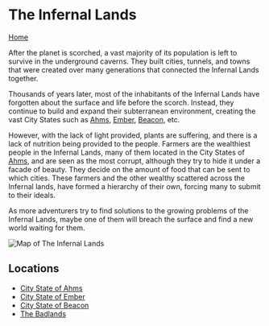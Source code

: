 # The Infernal Lands
[Home](../11%20General/11.01%20Server%20Introduction.md)

After the planet is scorched, a vast majority of its population is left to survive in the underground caverns. They built cities, tunnels, and towns that were created over many generations that connected the Infernal Lands together. 

Thousands of years later, most of the inhabitants of  the Infernal Lands have forgotten about the surface and life before the scorch. Instead, they continue to build and expand their subterranean environment, creating the vast City States such as [Ahms](14.01%20City%20State%20of%20Ahms/Ahms%20Overview.md), [Ember](14.02%20City%20State%20of%20Ember/Ember%20Overview.md), [Beacon](14.03%20City%20State%20of%20Beacon/Beacon%20Overview.md), etc. 

However, with the lack of light provided, plants are suffering, and there is a lack of nutrition being provided to the people. Farmers are the wealthiest people in the Infernal Lands, many of them located in the City States of [Ahms](14.01%20City%20State%20of%20Ahms/Ahms%20Overview.md), and are seen as the most corrupt, although they try to hide it under a facade of beauty. They decide on the amount of food that can be sent to which cities. These farmers and the other wealthy scattered across the Infernal lands, have formed a hierarchy of their own, forcing many to submit to their ideals.

As more adventurers try to find solutions to the growing problems of the Infernal Lands, maybe one of them will breach the surface and find a new world waiting for them.

![Map of The Infernal Lands](https://media.discordapp.net/attachments/1003087060544000036/1055174578860720168/Apostle_Main_Map2.jpg?width=579&height=594)

## Locations
- [City State of Ahms](14.01%20City%20State%20of%20Ahms/Ahms%20Overview.md)
- [City State of Ember](14.02%20City%20State%20of%20Ember/Ember%20Overview.md)
- [City State of Beacon](14.03%20City%20State%20of%20Beacon/Beacon%20Overview.md)
- [The Badlands](14.04%20Badlands/Badlands%20Overview.md)